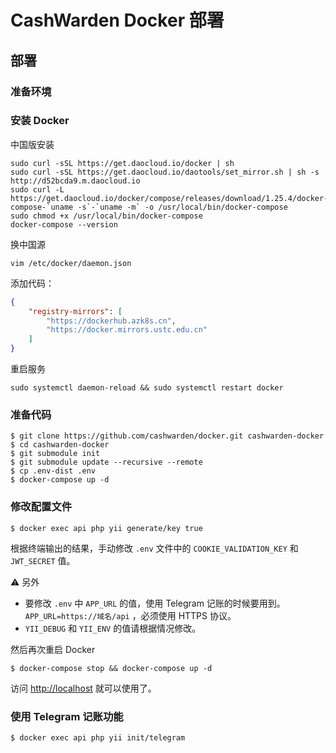 # CashWarden Docker 部署

## 部署

### 准备环境

### 安装 Docker

中国版安装

```shell
sudo curl -sSL https://get.daocloud.io/docker | sh
sudo curl -sSL https://get.daocloud.io/daotools/set_mirror.sh | sh -s http://d52bcda9.m.daocloud.io
sudo curl -L https://get.daocloud.io/docker/compose/releases/download/1.25.4/docker-compose-`uname -s`-`uname -m` -o /usr/local/bin/docker-compose
sudo chmod +x /usr/local/bin/docker-compose
docker-compose --version
```

换中国源

```shell
vim /etc/docker/daemon.json
```

添加代码：

```json
{
    "registry-mirrors": [
        "https://dockerhub.azk8s.cn",
        "https://docker.mirrors.ustc.edu.cn"
    ]
}
```

重启服务

```
sudo systemctl daemon-reload && sudo systemctl restart docker
```

### 准备代码

```
$ git clone https://github.com/cashwarden/docker.git cashwarden-docker
$ cd cashwarden-docker
$ git submodule init
$ git submodule update --recursive --remote
$ cp .env-dist .env
$ docker-compose up -d
```

### 修改配置文件

```
$ docker exec api php yii generate/key true
```

根据终端输出的结果，手动修改 `.env` 文件中的 `COOKIE_VALIDATION_KEY` 和 `JWT_SECRET` 值。

⚠️ 另外

- 要修改 `.env` 中 `APP_URL` 的值，使用 Telegram 记账的时候要用到。`APP_URL=https://域名/api` ，必须使用 HTTPS 协议。
- `YII_DEBUG` 和 `YII_ENV` 的值请根据情况修改。


然后再次重启 Docker

```
$ docker-compose stop && docker-compose up -d
```

访问 <http://localhost> 就可以使用了。

### 使用 Telegram 记账功能

```
$ docker exec api php yii init/telegram
```
